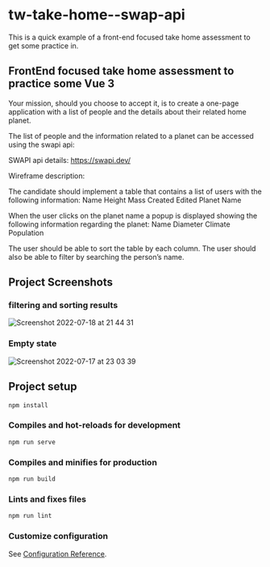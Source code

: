 # tw-take-home--swap-api
This is a quick example of a front-end focused take home assessment to get some practice in.


## FrontEnd focused take home assessment to practice some Vue 3

Your mission, should you choose to accept it, is to create a one-page application with a list of people and the details about their related home planet.

The list of people and the information related to a planet can be accessed using the swapi api:

SWAPI api details: https://swapi.dev/

Wireframe description:

The candidate should implement a table that contains a list of users with the following information:
Name
Height
Mass
Created
Edited
Planet Name

When the user clicks on the planet name a popup is displayed showing the following information regarding the planet:
Name
Diameter
Climate
Population

The user should be able to sort the table by each column. The user should also be able to filter by searching the person’s name.

## Project Screenshots


### filtering and sorting results 
![Screenshot 2022-07-18 at 21 44 31](https://user-images.githubusercontent.com/13380603/179614115-8d79cea7-872d-43a0-b09e-92e664c4de9a.png)

### Empty state 
![Screenshot 2022-07-17 at 23 03 39](https://user-images.githubusercontent.com/13380603/179426536-3c2bac17-2174-4ee4-976f-03e34fcff493.png)

## Project setup

```
npm install
```

### Compiles and hot-reloads for development

```
npm run serve
```

### Compiles and minifies for production

```
npm run build
```

### Lints and fixes files

```
npm run lint
```

### Customize configuration

See [Configuration Reference](https://cli.vuejs.org/config/).
